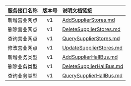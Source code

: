   
| 服务接口名称 | 版本号 | 说明文档链接 |  
| :----------------- | :-----: | :---------------- |  
| 新增营业网点 | v1 | [AddSupplierStores.md](https://github.com/Zhang-Monica/gitMd/blob/master/EpeisSupp/SupStoresServer/AddSupplierStores.md) |  
| 删除营业网点 | v1 | [DeleteSupplierStores.md](https://github.com/Zhang-Monica/gitMd/blob/master/EpeisSupp/SupStoresServer/DeleteSupplierStores.md) |  
| 查询营业网点 | v1 | [QuerySupplierStores.md](https://github.com/Zhang-Monica/gitMd/blob/master/EpeisSupp/SupStoresServer/QuerySupplierStores.md) |  
| 修改营业网点 | v1 | [UpdateSupplierStores.md](https://github.com/Zhang-Monica/gitMd/blob/master/EpeisSupp/SupStoresServer/UpdateSupplierStores.md) |  
| 新增业务类型 | v1 | [AddSupplierHallBus.md](https://github.com/Zhang-Monica/gitMd/blob/master/EpeisSupp/SupStoresServer/AddSupplierHallBus.md) |  
| 删除业务类型 | v1 | [DeleteSupplierHallBus.md](https://github.com/Zhang-Monica/gitMd/blob/master/EpeisSupp/SupStoresServer/DeleteSupplierHallBus.md) |  
| 查询业务类型 | v1 | [QuerySupplierHallBus.md](https://github.com/Zhang-Monica/gitMd/blob/master/EpeisSupp/SupStoresServer/QuerySupplierHallBus.md) |  
  
